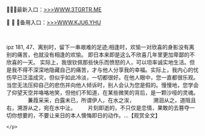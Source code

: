 <p>
	🙇🙇🙇最新入口：<a href="http://www.baidu.com/link?url=6MA2SWnO3Raqke39an_0PUxosM6ZrUGzi1BN9tNnlPW&wd">>>>WWW.3TGRTR.ME</a> 
	<p>
		🧩 🧩 🧩备用入口：<a href="http://www.baidu.com/link?url=6MA2SWnO3Raqke39an_0PUxosM6ZrUGzi1BN9tNnlPW&wd">>>>WWW.KJU6.YHU</a> 
	</p>
	<p>
		<br />
	</p>
	<p>
		ipz 181,	47、离别时，留下一串艰难的足迹;相逢时，欢愉一对欣喜的身影没有离别的痛苦，也就没有相逢的欢愉。
即日本来即是这么不欣喜几年里更加卑鄙的不欣喜的一天。
实际上，我很钦佩那些快乐而愤怒的人，可以坦率诚实地生活。但是我不得不深深地隐藏自己的痛苦，才与他人分享我的幸福。实际上，我内心的忧伤早已泛滥成灾，但似乎如此冷淡，一切都很好。在他人眼中，您一直都很乐观。当您无法压抑自己的悲伤并向他人倾诉时，别人会认为您是假的。慢慢地，您学会了仰望天空并咯咯地笑，但他们不知道，在某些微笑的背后，是一颗沙哑的灵魂。
　　　　蒹葭采采，白露未已，所谓伊人，在水之涘，　　　　溯洄从之，道阻且右，溯游从之，宛在水中沚。
　　片刻即逝的，不只仅是恋情，果敢的去篡夺一切你想要的，不要让来日的本人懊悔即日的动作。...【观赏全文】

	</p>
